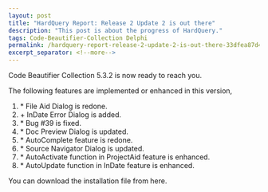 ```yaml
---
layout: post
title: "HardQuery Report: Release 2 Update 2 is out there"
description: "This post is about the progress of HardQuery."
tags: Code-Beautifier-Collection Delphi
permalink: /hardquery-report-release-2-update-2-is-out-there-33dfea87d4f7
excerpt_separator: <!--more-->
---
```

Code Beautifier Collection 5.3.2 is now ready to reach you.
<!--more-->

The following features are implemented or enhanced in this version,

1. \* File Aid Dialog is redone.
1. \+ InDate Error Dialog is added.
1. \* Bug #39 is fixed.
1. \* Doc Preview Dialog is updated.
1. \* AutoComplete feature is redone.
1. \* Source Navigator Dialog is updated.
1. \* AutoActivate function in ProjectAid feature is enhanced.
1. \* AutoUpdate function in InDate feature is enhanced.

You can download the installation file from here.
